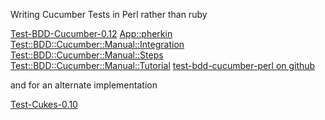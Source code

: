 Writing Cucumber Tests in Perl rather than ruby

[Test-BDD-Cucumber-0.12](http://search.cpan.org/~sargie/Test-BDD-Cucumber-0.12/)
[App::pherkin](http://search.cpan.org/~sargie/Test-BDD-Cucumber-0.12/lib/App/pherkin.pm)
[Test::BDD::Cucumber::Manual::Integration](http://search.cpan.org/~sargie/Test-BDD-Cucumber-0.12/lib/Test/BDD/Cucumber/Manual/Integration.pod)
[Test::BDD::Cucumber::Manual::Steps](http://search.cpan.org/~sargie/Test-BDD-Cucumber-0.12/lib/Test/BDD/Cucumber/Manual/Steps.pod)
[Test::BDD::Cucumber::Manual::Tutorial](http://search.cpan.org/~sargie/Test-BDD-Cucumber-0.12/lib/Test/BDD/Cucumber/Manual/Tutorial.pod)
[test-bdd-cucumber-perl on github](https://github.com/sheriff/test-bdd-cucumber-perl)

and for an alternate implementation

[Test-Cukes-0.10](http://search.cpan.org/~gugod/Test-Cukes-0.10/)